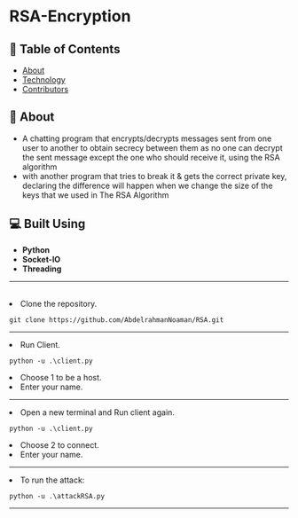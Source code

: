 # RSA-Encryption

## 📝 Table of Contents

- [About](#about)
- [Technology](#tech)
- [Contributors](#Contributors)

## 📙 About <a name = "about"></a>

- A chatting program that encrypts/decrypts messages sent from one user to another to obtain secrecy between them as no one can decrypt the sent message except the one who should receive it, using the RSA algorithm 
- with another program that tries to break it & gets the correct private key, declaring the difference will happen when we change the size of the keys that we used in The RSA Algorithm 

## 💻 Built Using <a name = "tech"></a>

- **Python**
- **Socket-IO**
- **Threading**

<hr>
<br>

<li>Clone the repository.

<br>

```
git clone https://github.com/AbdelrahmanNoaman/RSA.git
```
<hr>
<li>Run Client.

<br>

```
python -u .\client.py
```
  
<li>Choose 1 to be a host.
  
<li>Enter your name.
<hr>

<li>Open a new terminal and Run client again.

<br>

```
python -u .\client.py
```
  
<li>Choose 2 to connect.
  
<li>Enter your name.

<hr>
<li>To run the attack:

<br>

```
python -u .\attackRSA.py
```
<hr>



